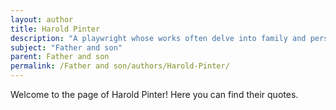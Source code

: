 ```yaml
---
layout: author
title: Harold Pinter
description: "A playwright whose works often delve into family and personal relationships, including the complex interactions between fathers and sons."
subject: "Father and son"
parent: Father and son
permalink: /Father and son/authors/Harold-Pinter/
---
```


Welcome to the page of Harold Pinter! Here you can find their quotes.
